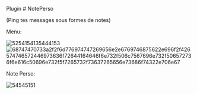 Plugin # NotePerso

(Ping tes messages sous formes de notes)

Menu:

![5254154135444153](https://user-images.githubusercontent.com/93410804/147199071-ed6ee5cc-c37c-4169-87a3-3b875ce24967.png)
![68747470733a2f2f6d776974747269656e2e6769746875622e696f2f426574746572446973636f72644164646f6e732f506c7567696e732f506572736f6e616c50696e732f5f7265732f73637265656e73686f74322e706e67](https://user-images.githubusercontent.com/93410804/147199068-076f96bf-85fc-4bdf-bd39-1e12c8e14d50.png)




Note Perso:

![54545151](https://user-images.githubusercontent.com/93410804/147198722-8cca627f-e3b4-452b-83bf-fa0d0e8c6672.png)
